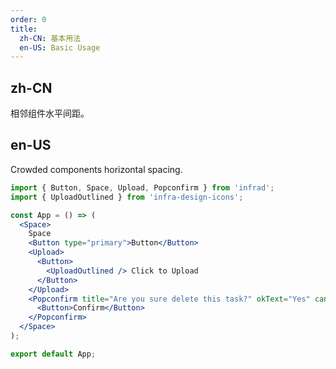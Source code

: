 ```yaml
---
order: 0
title:
  zh-CN: 基本用法
  en-US: Basic Usage
---
```


## zh-CN

相邻组件水平间距。

## en-US

Crowded components horizontal spacing.

```jsx
import { Button, Space, Upload, Popconfirm } from 'infrad';
import { UploadOutlined } from 'infra-design-icons';

const App = () => (
  <Space>
    Space
    <Button type="primary">Button</Button>
    <Upload>
      <Button>
        <UploadOutlined /> Click to Upload
      </Button>
    </Upload>
    <Popconfirm title="Are you sure delete this task?" okText="Yes" cancelText="No">
      <Button>Confirm</Button>
    </Popconfirm>
  </Space>
);

export default App;
```
